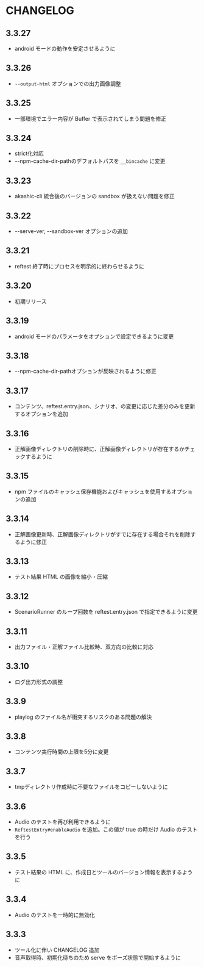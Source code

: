 # CHANGELOG

## 3.3.27

* android モードの動作を安定させるように

## 3.3.26

* `--output-html` オプションでの出力画像調整

## 3.3.25

* 一部環境でエラー内容が Buffer で表示されてしまう問題を修正

## 3.3.24

* strict化対応
* --npm-cache-dir-pathのデフォルトパスを `__bincache` に変更

## 3.3.23

* akashic-cli 統合後のバージョンの sandbox が扱えない問題を修正

## 3.3.22

* --serve-ver, --sandbox-ver オプションの追加

## 3.3.21

* reftest 終了時にプロセスを明示的に終わらせるように

## 3.3.20

* 初期リリース

## 3.3.19

* android モードのパラメータをオプションで設定できるように変更

## 3.3.18

* --npm-cache-dir-pathオプションが反映されるように修正

## 3.3.17

* コンテンツ、reftest.entry.json、シナリオ、の変更に応じた差分のみを更新するオプションを追加

## 3.3.16

* 正解画像ディレクトリの削除時に、正解画像ディレクトリが存在するかチェックするように

## 3.3.15

* npm ファイルのキャッシュ保存機能およびキャッシュを使用するオプションの追加

## 3.3.14

* 正解画像更新時、正解画像ディレクトリがすでに存在する場合それを削除するように修正

## 3.3.13

* テスト結果 HTML の画像を縮小・圧縮

## 3.3.12

* ScenarioRunner のループ回数を reftest.entry.json で指定できるように変更

## 3.3.11

* 出力ファイル・正解ファイル比較時、双方向の比較に対応

## 3.3.10

* ログ出力形式の調整

## 3.3.9

* playlog のファイル名が衝突するリスクのある問題の解決

## 3.3.8

* コンテンツ実行時間の上限を5分に変更

## 3.3.7

* tmpディレクトリ作成時に不要なファイルをコピーしないように

## 3.3.6

* Audio のテストを再び利用できるように
* `ReftestEntry#enableAudio` を追加。この値が true の時だけ Audio のテストを行う

## 3.3.5

* テスト結果の HTML に、作成日とツールのバージョン情報を表示するように

## 3.3.4

* Audio のテストを一時的に無効化

## 3.3.3

* ツール化に伴い CHANGELOG 追加
* 音声取得時、初期化待ちのため serve をポーズ状態で開始するように

